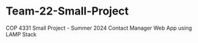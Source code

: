 # Team-22-Small-Project
COP 4331 Small Project - Summer 2024
Contact Manager Web App using LAMP Stack

